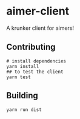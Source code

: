 # aimer-client

A krunker client for aimers!

## Contributing

```shell
# install dependencies
yarn install
## to test the client
yarn test
```

## Building

```shell
yarn run dist
```
